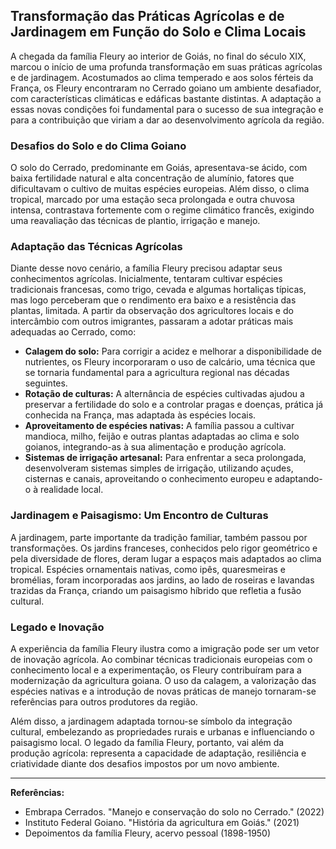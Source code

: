 ## Transformação das Práticas Agrícolas e de Jardinagem em Função do Solo e Clima Locais

A chegada da família Fleury ao interior de Goiás, no final do século XIX, marcou o início de uma profunda transformação em suas práticas agrícolas e de jardinagem. Acostumados ao clima temperado e aos solos férteis da França, os Fleury encontraram no Cerrado goiano um ambiente desafiador, com características climáticas e edáficas bastante distintas. A adaptação a essas novas condições foi fundamental para o sucesso de sua integração e para a contribuição que viriam a dar ao desenvolvimento agrícola da região.

### Desafios do Solo e do Clima Goiano

O solo do Cerrado, predominante em Goiás, apresentava-se ácido, com baixa fertilidade natural e alta concentração de alumínio, fatores que dificultavam o cultivo de muitas espécies europeias. Além disso, o clima tropical, marcado por uma estação seca prolongada e outra chuvosa intensa, contrastava fortemente com o regime climático francês, exigindo uma reavaliação das técnicas de plantio, irrigação e manejo.

### Adaptação das Técnicas Agrícolas

Diante desse novo cenário, a família Fleury precisou adaptar seus conhecimentos agrícolas. Inicialmente, tentaram cultivar espécies tradicionais francesas, como trigo, cevada e algumas hortaliças típicas, mas logo perceberam que o rendimento era baixo e a resistência das plantas, limitada. A partir da observação dos agricultores locais e do intercâmbio com outros imigrantes, passaram a adotar práticas mais adequadas ao Cerrado, como:

- **Calagem do solo:** Para corrigir a acidez e melhorar a disponibilidade de nutrientes, os Fleury incorporaram o uso de calcário, uma técnica que se tornaria fundamental para a agricultura regional nas décadas seguintes.
- **Rotação de culturas:** A alternância de espécies cultivadas ajudou a preservar a fertilidade do solo e a controlar pragas e doenças, prática já conhecida na França, mas adaptada às espécies locais.
- **Aproveitamento de espécies nativas:** A família passou a cultivar mandioca, milho, feijão e outras plantas adaptadas ao clima e solo goianos, integrando-as à sua alimentação e produção agrícola.
- **Sistemas de irrigação artesanal:** Para enfrentar a seca prolongada, desenvolveram sistemas simples de irrigação, utilizando açudes, cisternas e canais, aproveitando o conhecimento europeu e adaptando-o à realidade local.

### Jardinagem e Paisagismo: Um Encontro de Culturas

A jardinagem, parte importante da tradição familiar, também passou por transformações. Os jardins franceses, conhecidos pelo rigor geométrico e pela diversidade de flores, deram lugar a espaços mais adaptados ao clima tropical. Espécies ornamentais nativas, como ipês, quaresmeiras e bromélias, foram incorporadas aos jardins, ao lado de roseiras e lavandas trazidas da França, criando um paisagismo híbrido que refletia a fusão cultural.

### Legado e Inovação

A experiência da família Fleury ilustra como a imigração pode ser um vetor de inovação agrícola. Ao combinar técnicas tradicionais europeias com o conhecimento local e a experimentação, os Fleury contribuíram para a modernização da agricultura goiana. O uso da calagem, a valorização das espécies nativas e a introdução de novas práticas de manejo tornaram-se referências para outros produtores da região.

Além disso, a jardinagem adaptada tornou-se símbolo da integração cultural, embelezando as propriedades rurais e urbanas e influenciando o paisagismo local. O legado da família Fleury, portanto, vai além da produção agrícola: representa a capacidade de adaptação, resiliência e criatividade diante dos desafios impostos por um novo ambiente.

---

**Referências:**
- Embrapa Cerrados. "Manejo e conservação do solo no Cerrado." (2022)
- Instituto Federal Goiano. "História da agricultura em Goiás." (2021)
- Depoimentos da família Fleury, acervo pessoal (1898-1950)